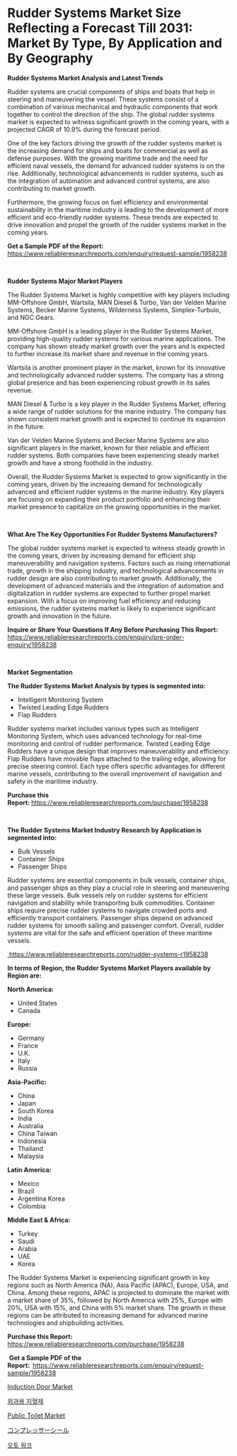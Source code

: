 <p><h1>Rudder Systems Market Size Reflecting a Forecast Till 2031: Market By Type, By Application and By Geography</h1></p><p><strong>Rudder Systems Market Analysis and Latest Trends</strong></p>
<p><p>Rudder systems are crucial components of ships and boats that help in steering and maneuvering the vessel. These systems consist of a combination of various mechanical and hydraulic components that work together to control the direction of the ship. The global rudder systems market is expected to witness significant growth in the coming years, with a projected CAGR of 10.9% during the forecast period.</p><p>One of the key factors driving the growth of the rudder systems market is the increasing demand for ships and boats for commercial as well as defense purposes. With the growing maritime trade and the need for efficient naval vessels, the demand for advanced rudder systems is on the rise. Additionally, technological advancements in rudder systems, such as the integration of automation and advanced control systems, are also contributing to market growth.</p><p>Furthermore, the growing focus on fuel efficiency and environmental sustainability in the maritime industry is leading to the development of more efficient and eco-friendly rudder systems. These trends are expected to drive innovation and propel the growth of the rudder systems market in the coming years.</p></p>
<p><strong>Get a Sample PDF of the Report:&nbsp;</strong> <a href="https://www.reliableresearchreports.com/enquiry/request-sample/1958238">https://www.reliableresearchreports.com/enquiry/request-sample/1958238</a></p>
<p>&nbsp;</p>
<p><strong>Rudder Systems Major Market Players</strong></p>
<p><p>The Rudder Systems Market is highly competitive with key players including MM-Offshore GmbH, Wartsila, MAN Diesel & Turbo, Van der Velden Marine Systems, Becker Marine Systems, Wilderness Systems, Simplex-Turbulo, and NGC Gears. </p><p>MM-Offshore GmbH is a leading player in the Rudder Systems Market, providing high-quality rudder systems for various marine applications. The company has shown steady market growth over the years and is expected to further increase its market share and revenue in the coming years. </p><p>Wartsila is another prominent player in the market, known for its innovative and technologically advanced rudder systems. The company has a strong global presence and has been experiencing robust growth in its sales revenue.</p><p>MAN Diesel & Turbo is a key player in the Rudder Systems Market, offering a wide range of rudder solutions for the marine industry. The company has shown consistent market growth and is expected to continue its expansion in the future.</p><p>Van der Velden Marine Systems and Becker Marine Systems are also significant players in the market, known for their reliable and efficient rudder systems. Both companies have been experiencing steady market growth and have a strong foothold in the industry.</p><p>Overall, the Rudder Systems Market is expected to grow significantly in the coming years, driven by the increasing demand for technologically advanced and efficient rudder systems in the marine industry. Key players are focusing on expanding their product portfolio and enhancing their market presence to capitalize on the growing opportunities in the market.</p></p>
<p>&nbsp;</p>
<p><strong>What Are The Key Opportunities For Rudder Systems Manufacturers?</strong></p>
<p><p>The global rudder systems market is expected to witness steady growth in the coming years, driven by increasing demand for efficient ship maneuverability and navigation systems. Factors such as rising international trade, growth in the shipping industry, and technological advancements in rudder design are also contributing to market growth. Additionally, the development of advanced materials and the integration of automation and digitalization in rudder systems are expected to further propel market expansion. With a focus on improving fuel efficiency and reducing emissions, the rudder systems market is likely to experience significant growth and innovation in the future.</p></p>
<p><strong>Inquire or Share Your Questions If Any Before Purchasing This Report:</strong> <a href="https://www.reliableresearchreports.com/enquiry/pre-order-enquiry/1958238">https://www.reliableresearchreports.com/enquiry/pre-order-enquiry/1958238</a></p>
<p>&nbsp;</p>
<p><strong>Market Segmentation</strong></p>
<p><strong>The Rudder Systems Market Analysis by types is segmented into:</strong></p>
<p><ul><li>Intelligent Monitoring System</li><li>Twisted Leading Edge Rudders</li><li>Flap Rudders</li></ul></p>
<p><p>Rudder systems market includes various types such as Intelligent Monitoring System, which uses advanced technology for real-time monitoring and control of rudder performance. Twisted Leading Edge Rudders have a unique design that improves maneuverability and efficiency. Flap Rudders have movable flaps attached to the trailing edge, allowing for precise steering control. Each type offers specific advantages for different marine vessels, contributing to the overall improvement of navigation and safety in the maritime industry.</p></p>
<p><strong>Purchase this Report:&nbsp;</strong><a href="https://www.reliableresearchreports.com/purchase/1958238">https://www.reliableresearchreports.com/purchase/1958238</a></p>
<p>&nbsp;</p>
<p><strong>The Rudder Systems Market Industry Research by Application is segmented into:</strong></p>
<p><ul><li>Bulk Vessels</li><li>Container Ships</li><li>Passenger Ships</li></ul></p>
<p><p>Rudder systems are essential components in bulk vessels, container ships, and passenger ships as they play a crucial role in steering and maneuvering these large vessels. Bulk vessels rely on rudder systems for efficient navigation and stability while transporting bulk commodities. Container ships require precise rudder systems to navigate crowded ports and efficiently transport containers. Passenger ships depend on advanced rudder systems for smooth sailing and passenger comfort. Overall, rudder systems are vital for the safe and efficient operation of these maritime vessels.</p></p>
<p><a href="https://www.reliableresearchreports.com/rudder-systems-r1958238">&nbsp;https://www.reliableresearchreports.com/rudder-systems-r1958238</a></p>
<p><strong>In terms of Region, the Rudder Systems Market Players available by Region are:</strong></p>
<p>
    <p> <strong> North America: </strong>
        <ul>
            <li>United States</li>
            <li>Canada</li>
        </ul>
        </p> 
    <p> <strong> Europe: </strong>
        <ul>
            <li>Germany</li>
            <li>France</li>
            <li>U.K.</li>
            <li>Italy</li>
            <li>Russia</li>
        </ul>
        </p> 
    <p> <strong> Asia-Pacific: </strong>
        <ul>
            <li>China</li>
            <li>Japan</li>
            <li>South Korea</li>
            <li>India</li>
            <li>Australia</li>
            <li>China Taiwan</li>
            <li>Indonesia</li>
            <li>Thailand</li>
            <li>Malaysia</li>
        </ul>
        </p> 
    <p> <strong> Latin America: </strong>
        <ul>
            <li>Mexico</li>
            <li>Brazil</li>
            <li>Argentina Korea</li>
            <li>Colombia</li>
        </ul>
        </p> 
    <p> <strong> Middle East & Africa: </strong>
        <ul>
            <li>Turkey</li>
            <li>Saudi</li>
            <li>Arabia</li>
            <li>UAE</li>
            <li>Korea</li>
        </ul>
    </p>
    </p>
<p><p>The Rudder Systems Market is experiencing significant growth in key regions such as North America (NA), Asia Pacific (APAC), Europe, USA, and China. Among these regions, APAC is projected to dominate the market with a market share of 35%, followed by North America with 25%, Europe with 20%, USA with 15%, and China with 5% market share. The growth in these regions can be attributed to increasing demand for advanced marine technologies and shipbuilding activities.</p></p>
<p><strong>Purchase this Report: </strong><a href="https://www.reliableresearchreports.com/purchase/1958238">https://www.reliableresearchreports.com/purchase/1958238</a></p>
<p>&nbsp;<strong>Get a Sample PDF of the Report:&nbsp;&nbsp;</strong><a href="https://www.reliableresearchreports.com/enquiry/request-sample/1958238">https://www.reliableresearchreports.com/enquiry/request-sample/1958238</a></p>
<p><strong></strong></p>
<p><p><a href="https://github.com/brenzgnarento/Market-Research-Report-List-2/blob/main/induction-door-market.md">Induction Door Market</a></p><p><a href="https://github.com/anton65482023/Market-Research-Report-List-1/blob/main/216177133601.md">외과용 지혈제</a></p><p><a href="https://github.com/castoriffic/Market-Research-Report-List-4/blob/main/public-toilet-market.md">Public Toilet Market</a></p><p><a href="https://github.com/VellaJacobi2023/Market-Research-Report-List-1/blob/main/802460037566.md">コンプレッサーシール</a></p><p><a href="https://medium.com/@jackiefauhey9089475/%EC%9E%90%EB%8F%99-%EB%B3%B4%ED%96%89-%EC%8B%9C%EC%9E%A5-%EA%B7%9C%EB%AA%A8%EC%99%80-%EC%8B%9C%EC%9E%A5-%EB%8F%99%ED%96%A5-%EC%A0%84%EC%B2%B4-%EC%82%B0%EC%97%85-%EA%B0%9C%EC%9A%94-2024%EB%85%84%EB%B6%80%ED%84%B0-2031%EB%85%84%EA%B9%8C%EC%A7%80-f132cd75d4ef">오토 워크</a></p></p>